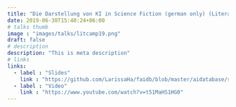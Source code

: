 ```yaml
---
title: "Die Darstellung von KI in Science Fiction (german only) (LiteraturCamp 2019)"
date: 2019-06-30T15:40:24+06:00
# talks thumb
image : "images/talks/litcamp19.png"
draft: false
# description
description: "This is meta description"
# links
links:
  - label : "Slides"
    link : "https://github.com/LarissaHa/faidb/blob/master/aidatabase/static/aidatabase/ki-session-litcamp19.pdf"
  - label : "Video"
    link : "https://www.youtube.com/watch?v=t51MaHS1HG0"
---
```

